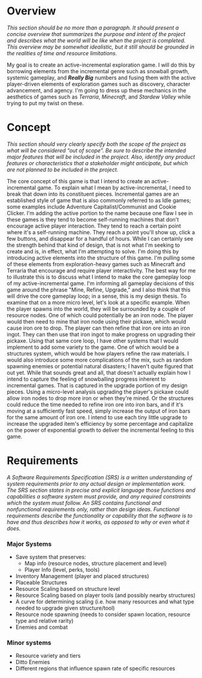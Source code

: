 # Overview
*This section should be no more than a paragraph. It should present a concise overview that summarizes the purpose and intent of the project and describes what the world will be like when the project is completed. This overview may be somewhat idealistic, but it still should be grounded in the realities of time and resource limitations.*

My goal is to create an active-incremental exploration game. I will do this by borrowing elements from the incremental genre such as snowball growth, systemic gameplay, and ***Really Big*** numbers and fusing them with the active player-driven elements of exploration games such as discovery, character advancement, and agency. I'm going to dress up these mechanics in the aesthetics of games such as *Terraria*, *Minecraft*, and *Stardew Valley* while trying to put my twist on these.

# Concept
*This section should very clearly specify both the scope of the project as what will be considered “out of scope”. Be sure to describe the intended major features that will be included in the project. Also, identify any product features or characteristics that a stakeholder might anticipate, but which are not planned to be included in the project.*

The core concept of this game is that I intend to create an active-incremental game. To explain what I mean by active-incremental, I need to break that down into its constituent pieces. Incremental games are an established style of game that is also commonly referred to as Idle games; some examples include Adventure Capitalist/Communist and Cookie Clicker. I'm adding the active portion to the name because one flaw I see in these games is they tend to become self-running machines that don't encourage active player interaction. They tend to reach a certain point where it's a self-running machine. They reach a point you'll show up, click a few buttons, and disappear for a handful of hours. While I can certainly see the strength behind that kind of design, that is not what I'm seeking to create and is, in effect, what I'm attempting to solve. I'm doing this by introducing active elements into the structure of this game. I'm pulling some of these elements from exploration-heavy games such as Minecraft and Terraria that encourage and require player interactivity.
The best way for me to illustrate this is to discuss what I intend to make the core gameplay loop of my active-incremental game. I'm informing all gameplay decisions of this game around the phrase "Mine, Refine, Upgrade," and I also think that this will drive the core gameplay loop; in a sense, this is my design thesis. To examine that on a more micro level, let's look at a specific example. When the player spawns into the world, they will be surrounded by a couple of resource nodes. One of which could potentially be an iron node. The player would then need to mine that iron node using their pickaxe, which would cause iron ore to drop. The player can then refine that iron ore into an iron ingot. They can then use that iron ingot to make progress on upgrading their pickaxe.
Using that same core loop, I have other systems that I would implement to add some variety to the game. One of which would be a structures system, which would be how players refine the raw materials. I would also introduce some more complications of the mix, such as random spawning enemies or potential natural disasters; I haven't quite figured that out yet.
While that sounds great and all, that doesn't actually explain how I intend to capture the feeling of snowballing progress inherent to incremental games. That is captured in the upgrade portion of my design pieces. Using a micro-level analysis upgrading the player's pickaxe could allow iron nodes to drop more iron or when they're mined. Or the structures could reduce the time needed to refine iron ore into iron bars, and if it's moving at a sufficiently fast speed, simply increase the output of iron bars for the same amount of iron ore. I intend to use each tiny little upgrade to increase the upgraded item's efficiency by some percentage and capitalize on the power of exponential growth to deliver the incremental feeling to this game.

# Requirements
*A Software Requirements Specification (SRS) is a written understanding of system requirements prior to any actual design or implementation work. The SRS section states in precise and explicit language those functions and capabilities a software system must provide, and any required constraints which the system must follow. An SRS contains functional and nonfunctional requirements only, rather than design ideas. Functional requirements describe the functionality or capability that the software is to have and thus describes how it works, as opposed to why or even what it does.*

### Major Systems
  - Save system that preserves:
    - Map info (resource nodes, structure placement and level)
    - Player Info (level, perks, tools)
  - Inventory Management (player and placed structures)
  - Placeable Structures
  - Resource Scaling based on structure level
  - Resource Scaling based on player tools (and possibly nearby structures)
  - A curve for determining scaling (i.e. how many resources and what type needed to upgrade given structure/tool)
  - Resource node spawning (needs to consider spawn location, resource type and relative rarity)
  - Enemies and combat

### Minor systems
  - Resource variety and tiers
  - Ditto Enemies
  - Different regions that influence spawn rate of specific resources

